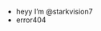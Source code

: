 - heyy I’m @starkvision7
- error404
<!---
starkvision7/starkvision7 is a ✨ special ✨ repository because its `README.md` (this file) appears on your GitHub profile.
You can click the Preview link to take a look at your changes.
--->
